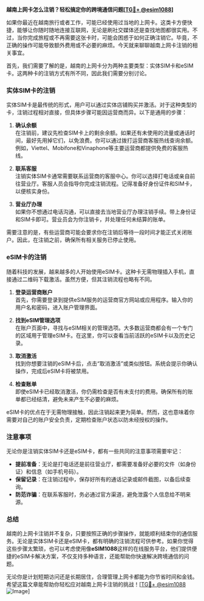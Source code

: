 **越南上网卡怎么注销？轻松搞定你的跨境通信问题[[TG💪+ @esim1088](https://t.me/s/esim1088)]**

如果你最近在越南旅行或者工作，可能已经使用过当地的上网卡。这类卡方便快捷，能够让你随时随地连接互联网，无论是刷社交媒体还是查找地图都很实用。不过，当你完成旅程或不再需要这张卡时，可能会困惑于如何正确注销它。毕竟，不正确的操作可能导致额外费用或不必要的麻烦。今天就来聊聊越南上网卡注销的相关事宜。

首先，我们需要了解的是，越南的上网卡分为两种主要类型：实体SIM卡和eSIM卡。这两种卡的注销方式有所不同，因此我们需要分别讨论。

### 实体SIM卡的注销

实体SIM卡是最传统的形式，用户可以通过实体店铺购买并激活。对于这种类型的卡，注销过程相对直接，但具体步骤可能因运营商而异。以下是通用的步骤：

1. **确认余额**  
   在注销前，建议先检查SIM卡上的剩余余额。如果还有未使用的流量或通话时间，最好先用掉它们，以免浪费。你可以通过拨打运营商客服热线查询余额。例如，Viettel、Mobifone和Vinaphone等主要运营商都提供免费的客服热线。

2. **联系客服**  
   注销实体SIM卡通常需要联系运营商的客服中心。你可以选择打电话或亲自前往营业厅。客服人员会指导你完成注销流程。记得准备好身份证件和SIM卡，以便核实身份。

3. **营业厅办理**  
   如果你不想通过电话沟通，可以直接去当地营业厅办理注销手续。带上身份证和SIM卡即可。营业员会为你注销卡，并处理任何未结算的账单。

需要注意的是，有些运营商可能会要求你在注销后等待一段时间才能正式关闭账户。因此，在注销之前，确保所有相关服务已停止使用。

### eSIM卡的注销

随着科技的发展，越来越多的人开始使用eSIM卡。这种卡无需物理插入手机，直接通过二维码下载激活。虽然方便，但其注销流程也略有不同。

1. **登录运营商账户**  
   首先，你需要登录到提供eSIM服务的运营商官方网站或应用程序。输入你的用户名和密码，进入账户管理界面。

2. **找到eSIM管理选项**  
   在账户页面中，寻找与eSIM相关的管理选项。大多数运营商都会有一个专门的区域用于管理eSIM卡。在这里，你可以查看当前活跃的eSIM卡以及历史记录。

3. **取消激活**  
   找到你想要注销的eSIM卡后，点击“取消激活”或类似按钮。系统会提示你确认操作，完成后eSIM卡将被禁用。

4. **检查账单**  
   即使eSIM卡已经取消激活，你仍需检查是否有未支付的费用。确保所有的账单都已经结清，避免未来产生不必要的麻烦。

eSIM卡的优点在于无需物理接触，因此注销起来更为简单。然而，这也意味着你需要对自己的账户安全负责，定期检查账户状态以防未经授权的操作。

### 注意事项

无论你是注销实体SIM卡还是eSIM卡，都有一些共同的注意事项需要牢记：

- **提前准备**：无论是打电话还是前往营业厅，都需要准备好必要的文件（如身份证）和信息（如手机号码）。
- **保留记录**：在注销过程中，保存好所有的通话记录或邮件截图，以备后续查询。
- **防范诈骗**：在联系客服时，务必通过官方渠道，避免泄露个人信息给不明来源。

### 总结

越南的上网卡注销并不复杂，只要按照正确的步骤操作，就能顺利结束你的通信服务。无论是实体SIM卡还是eSIM卡，都有明确的注销流程可供参考。如果你觉得这些步骤太繁琐，也可以考虑使用像**eSIM1088**这样的在线服务平台，他们提供便捷的eSIM卡解决方案，不仅支持多种语言，还能帮助你快速解决跨境通信的问题。

无论你是计划短期访问还是长期居住，合理管理上网卡都能为你节省时间和金钱。希望这篇文章能帮助你轻松应对越南上网卡注销的挑战！[[TG💪+ @esim1088](https://t.me/s/esim1088) ![Image](https://i.postimg.cc/4NQfJmqS/Snipaste-2025-05-13-00-14-12.png)]